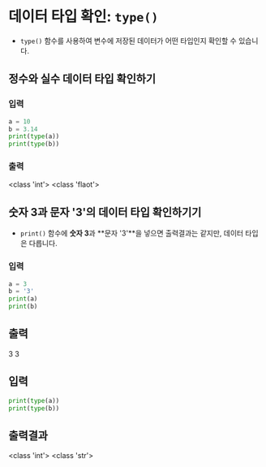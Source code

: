# 데이터 타입 확인: `type()`
- `type()` 함수를 사용하여 변수에 저장된 데이터가 어떤 타입인지 확인할 수 있습니다.

## 정수와 실수 데이터 타입 확인하기

### 입력
```python
a = 10
b = 3.14
print(type(a))
print(type(b))
```
### 출력
<class 'int'>
<class 'flaot'>


## 숫자 3과 문자 '3'의 데이터 타입 확인하기기
- `print()` 함수에 **숫자 3**과 **문자 '3'**을 넣으면 출력결과는 같지만, 데이터 타입은 다릅니다.

### 입력
```python
a = 3
b = '3'
print(a)
print(b)
```
## 출력
3
3

## 입력
```python
print(type(a))
print(type(b))
```
## 출력결과
<class 'int'>
<class 'str'>
